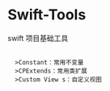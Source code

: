 # Swift-Tools
swift 项目基础工具

##
```
  >Constant：常用不变量
  >CPExtends：常用类扩展
  >Custom View s：自定义视图
  ```
